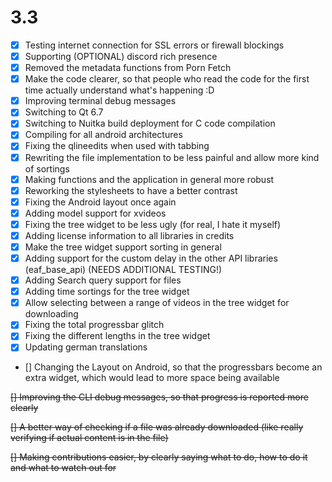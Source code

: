 # 3.3
- [x] Testing internet connection for SSL errors or firewall blockings
- [x] Supporting (OPTIONAL) discord rich presence
- [x] Removed the metadata functions from Porn Fetch
- [x] Make the code clearer, so that people who read the code for the first time actually understand what's happening :D
- [x] Improving terminal debug messages
- [x] Switching to Qt 6.7
- [x] Switching to Nuitka build deployment for C code compilation
- [x] Compiling for all android architectures
- [x] Fixing the qlineedits when used with tabbing
- [x] Rewriting the file implementation to be less painful and allow more kind of sortings
- [x] Making functions and the application in general more robust
- [x] Reworking the stylesheets to have a better contrast
- [x] Fixing the Android layout once again
- [x] Adding model support for xvideos
- [x] Fixing the tree widget to be less ugly (for real, I hate it myself)
- [x] Adding license information to all libraries in credits
- [x] Make the tree widget support sorting in general
- [x] Adding support for the custom delay in the other API libraries (eaf_base_api) (NEEDS ADDITIONAL TESTING!)
- [x] Adding Search query support for files
- [x] Adding time sortings for the tree widget
- [x] Allow selecting between a range of videos in the tree widget for downloading
- [x] Fixing the total progressbar glitch
- [x] Fixing the different lengths in the tree widget
- [x] Updating german translations
- [] Changing the Layout on Android, so that the progressbars become an extra widget, which would lead to more
  space being available

~~[] Improving the CLI debug messages, so that progress is reported more clearly~~

~~[] A better way of checking if a file was already downloaded (like really verifying if actual content is in the file)~~

~~[] Making contributions easier, by clearly saying what to do, how to do it and what to watch out for~~